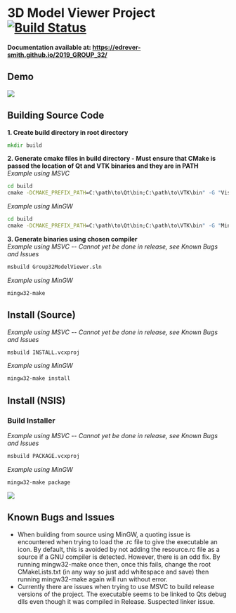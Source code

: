 # 3D Model Viewer Project  [![Build Status](https://travis-ci.com/EDrever-Smith/2019_GROUP_32.svg?token=KfjpPmpzoQSKxZtRyAzE&branch=master)](https://travis-ci.com/EDrever-Smith/2019_GROUP_32)  
**Documentation available at: https://edrever-smith.github.io/2019_GROUP_32/**  
## Demo  
![](ModelViewerDemo.gif) 
## Building Source Code  
**1. Create build directory in root directory**
```cmd
mkdir build
```
**2. Generate cmake files in build directory - Must ensure that CMake is passed the location of Qt and VTK binaries and they are in PATH**  
*Example using MSVC*
```cmd
cd build
cmake -DCMAKE_PREFIX_PATH=C:\path\to\Qt\bin;C:\path\to\VTK\bin" -G "Visual Studio 16 2019" ..
```
*Example using MinGW*
```cmd
cd build
cmake -DCMAKE_PREFIX_PATH=C:\path\to\Qt\bin;C:\path\to\VTK\bin" -G "MinGW Makefiles" ..
```
**3. Generate binaries using chosen compiler**  
*Example using MSVC  -- Cannot yet be done in release, see Known Bugs and Issues*
```cmd
msbuild Group32ModelViewer.sln
```
*Example using MinGW*
```cmd
mingw32-make
```
## Install (Source) 
*Example using MSVC -- Cannot yet be done in release, see Known Bugs and Issues*
```cmd
msbuild INSTALL.vcxproj
```
*Example using MinGW*
```cmd
mingw32-make install
```
## Install (NSIS)
### Build Installer
*Example using MSVC -- Cannot yet be done in release, see Known Bugs and Issues*
```cmd
msbuild PACKAGE.vcxproj
```
*Example using MinGW*
```cmd
mingw32-make package
```
![](https://github.com/EDrever-Smith/2019_GROUP_32/blob/gh-resources/ModelViewerNSISDemo.gif) 
## Known Bugs and Issues  
- When building from source using MinGW, a quoting issue is encountered when trying to load the .rc file to give the executable an icon. By default, this is avoided by not adding the resource.rc file as a source if a GNU compiler is detected. However, there is an odd fix. By running mingw32-make once then, once this fails, change the root CMakeLists.txt (in any way so just add whitespace and save) then running mingw32-make again will run without error.
- Currently there are issues when trying to use MSVC to build release versions of the project. The executable seems to be linked to Qts debug dlls even though it was compiled in Release. Suspected linker issue.
